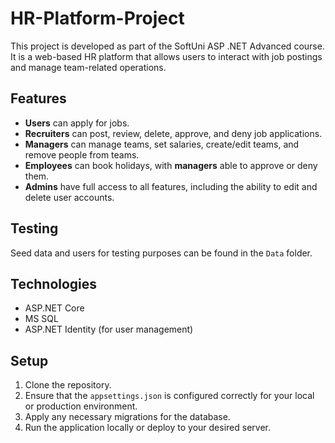 # HR-Platform-Project

This project is developed as part of the SoftUni ASP .NET Advanced course. It is a web-based HR platform that allows users to interact with job postings and manage team-related operations.

## Features
- **Users** can apply for jobs.
- **Recruiters** can post, review, delete, approve, and deny job applications.
- **Managers** can manage teams, set salaries, create/edit teams, and remove people from teams.
- **Employees** can book holidays, with **managers** able to approve or deny them.
- **Admins** have full access to all features, including the ability to edit and delete user accounts.

## Testing
Seed data and users for testing purposes can be found in the `Data` folder.

## Technologies
- ASP.NET Core
- MS SQL
- ASP.NET Identity (for user management)

## Setup
1. Clone the repository.
2. Ensure that the `appsettings.json` is configured correctly for your local or production environment.
3. Apply any necessary migrations for the database.
4. Run the application locally or deploy to your desired server.